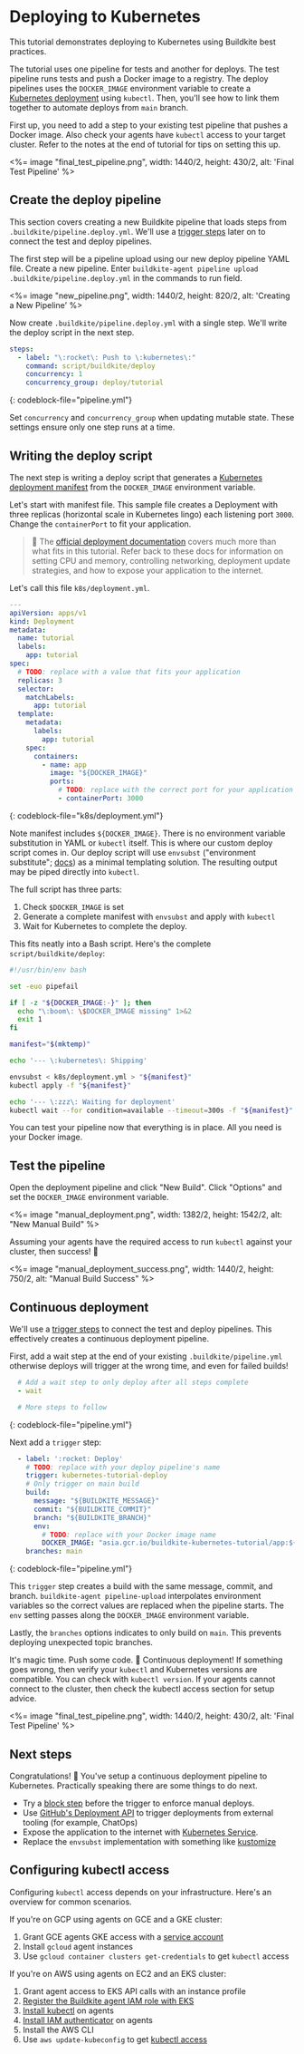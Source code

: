 # Deploying to Kubernetes

This tutorial demonstrates deploying to Kubernetes using Buildkite best
practices.

The tutorial uses one pipeline for tests and another for deploys.
The test pipeline runs tests and push a Docker image to a registry. The deploy
pipelines uses the `DOCKER_IMAGE` environment variable to create a [Kubernetes
deployment][k8s_deployment] using `kubectl`. Then, you'll see how to link them
together to automate deploys from `main` branch.

First up, you need to add a step to your existing test pipeline that pushes a
Docker image. Also check your agents have `kubectl` access to your target
cluster. Refer to the notes at the end of tutorial for tips on setting this
up.

<%= image "final_test_pipeline.png", width: 1440/2, height: 430/2, alt: 'Final Test Pipeline' %>

## Create the deploy pipeline

This section covers creating a new Buildkite pipeline that loads steps from
`.buildkite/pipeline.deploy.yml`. We'll use a [trigger
steps](https://buildkite.com/docs/pipelines/trigger-step) later on to connect
the test and deploy pipelines.

The first step will be a pipeline upload using our new deploy pipeline YAML
file. Create a new pipeline. Enter `buildkite-agent pipeline upload
.buildkite/pipeline.deploy.yml` in the commands to run field.

<%= image "new_pipeline.png", width: 1440/2, height: 820/2, alt: 'Creating a New Pipeline'  %>

Now create `.buildkite/pipeline.deploy.yml` with a single step. We'll write the
deploy script in the next step.

```yml
steps:
  - label: "\:rocket\: Push to \:kubernetes\:"
    command: script/buildkite/deploy
    concurrency: 1
    concurrency_group: deploy/tutorial
```
{: codeblock-file="pipeline.yml"}

Set `concurrency` and `concurrency_group` when updating mutable state. These
settings ensure only one step runs at a time.

## Writing the deploy script

The next step is writing a deploy script that generates a [Kubernetes deployment
manifest][k8s_deployment] from the `DOCKER_IMAGE` environment variable.

Let's start with manifest file. This sample file creates a Deployment with
three replicas (horizontal scale in Kubernetes lingo) each listening port
`3000`. Change the `containerPort` to fit your application.

> 📘
> The <a href="https://kubernetes.io/docs/concepts/workloads/controllers/deployment/">official deployment documentation</a> covers much more than what fits in this tutorial. Refer back to these docs for information on setting CPU and memory, controlling networking, deployment update strategies, and how to expose your application to the internet.

Let's call this file `k8s/deployment.yml`.

```yml
---
apiVersion: apps/v1
kind: Deployment
metadata:
  name: tutorial
  labels:
    app: tutorial
spec:
  # TODO: replace with a value that fits your application
  replicas: 3
  selector:
    matchLabels:
      app: tutorial
  template:
    metadata:
      labels:
        app: tutorial
    spec:
      containers:
        - name: app
          image: "${DOCKER_IMAGE}"
          ports:
            # TODO: replace with the correct port for your application
            - containerPort: 3000
```
{: codeblock-file="k8s/deployment.yml"}

Note manifest includes `${DOCKER_IMAGE}`. There is no environment variable
substitution in YAML or `kubectl` itself. This is where our custom deploy script
comes in. Our deploy script will use `envsubst` ("environment substitute";
[docs](https://linux.die.net/man/1/envsubst)) as a minimal templating solution.
The resulting output may be piped directly into `kubectl`.

The full script has three parts:

1. Check `$DOCKER_IMAGE` is set
1. Generate a complete manifest with `envsubst` and apply with `kubectl`
1. Wait for Kubernetes to complete the deploy.

This fits neatly into a Bash script. Here's the complete `script/buildkite/deploy`:

```bash
#!/usr/bin/env bash

set -euo pipefail

if [ -z "${DOCKER_IMAGE:-}" ]; then
  echo "\:boom\: \$DOCKER_IMAGE missing" 1>&2
  exit 1
fi

manifest="$(mktemp)"

echo '--- \:kubernetes\: Shipping'

envsubst < k8s/deployment.yml > "${manifest}"
kubectl apply -f "${manifest}"

echo '--- \:zzz\: Waiting for deployment'
kubectl wait --for condition=available --timeout=300s -f "${manifest}"
```

You can test your pipeline now that everything is in place. All you need is your
Docker image.

## Test the pipeline

Open the deployment pipeline and click "New Build". Click "Options" and set the
`DOCKER_IMAGE` environment variable.

<%= image "manual_deployment.png", width: 1382/2, height: 1542/2, alt: "New Manual Build" %>

Assuming your agents have the required access to run `kubectl` against your cluster, then success! :tada:

<%= image "manual_deployment_success.png", width: 1440/2, height: 750/2, alt: "Manual Build Success" %>

## Continuous deployment

We'll use a [trigger steps](https://buildkite.com/docs/pipelines/trigger-step)
to connect the test and deploy pipelines. This effectively creates a continuous
deployment pipeline.

First, add a wait step at the end of your existing `.buildkite/pipeline.yml`
otherwise deploys will trigger at the wrong time, and even for failed builds!

```yml
  # Add a wait step to only deploy after all steps complete
  - wait

  # More steps to follow
```
{: codeblock-file="pipeline.yml"}

Next add a `trigger` step:

```yml
  - label: ':rocket: Deploy'
    # TODO: replace with your deploy pipeline's name
    trigger: kubernetes-tutorial-deploy
    # Only trigger on main build
    build:
      message: "${BUILDKITE_MESSAGE}"
      commit: "${BUILDKITE_COMMIT}"
      branch: "${BUILDKITE_BRANCH}"
      env:
        # TODO: replace with your Docker image name
        DOCKER_IMAGE: "asia.gcr.io/buildkite-kubernetes-tutorial/app:${BUILDKITE_BUILD_NUMBER}"
    branches: main
```
{: codeblock-file="pipeline.yml"}

This `trigger` step creates a build with the same message, commit, and branch.
`buildkite-agent pipeline-upload` interpolates environment variables so the
correct values are replaced when the pipeline starts. The `env` setting passes
along the `DOCKER_IMAGE` environment variable.

Lastly, the `branches` options indicates to only build on `main`. This
prevents deploying unexpected topic branches.

It's magic time. Push some code. :tada: Continuous deployment! If something
goes wrong, then verify your `kubectl` and Kubernetes versions are compatible.
You can check with `kubectl version`. If your agents cannot connect to the
cluster, then check the kubectl access section for setup advice.

<%= image "final_test_pipeline.png", width: 1440/2, height: 430/2, alt: 'Final Test Pipeline' %>

## Next steps

Congratulations! :tada: You've setup a continuous deployment pipeline to
Kubernetes. Practically speaking there are some things to do next.

- Try a [block step](https://buildkite.com/docs/pipelines/block-step) before the
  trigger to enforce manual deploys.
- Use [GitHub's Deployment API](https://buildkite.com/blog/github-deployments)
  to trigger deployments from external tooling (for example, ChatOps)
- Expose the application to the internet with [Kubernetes
  Service](https://kubernetes.io/docs/concepts/services-networking/service/).
- Replace the `envsubst` implementation with something like [kustomize](https://kustomize.io/)

## Configuring kubectl access

Configuring `kubectl` access depends on your infrastructure. Here's an overview
for common scenarios.

If you're on GCP using agents on GCE and a GKE cluster:

1. Grant GCE agents GKE access with a [service account](https://cloud.google.com/compute/docs/access/service-accounts)
1. Install `gcloud` agent instances
1. Use `gcloud container clusters get-credentials` to get `kubectl` access

If you're on AWS using agents on EC2 and an EKS cluster:

1. Grant agent access to EKS API calls with an instance profile
1. [Register the Buildkite agent IAM role with EKS](https://docs.aws.amazon.com/eks/latest/userguide/add-user-role.html)
1. [Install kubectl](https://docs.aws.amazon.com/eks/latest/userguide/install-kubectl.html) on agents
1. [Install IAM authenticator](https://docs.aws.amazon.com/eks/latest/userguide/install-aws-iam-authenticator.html) on agents
1. Install the AWS CLI
1. Use `aws update-kubeconfig` to get [kubectl access](https://docs.aws.amazon.com/eks/latest/userguide/create-kubeconfig.html)

[pipelines]: https://buildkite.com/docs/pipelines
[k8s_deployment]: https://kubernetes.io/docs/concepts/workloads/controllers/deployment/
